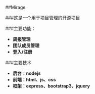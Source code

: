 ##Mirage

###这是一个用于项目管理的开源项目
    
###主要功能：
+ __周报管理__
+ __团队成员管理__
+ __登入/注册__

###主要技术
+ __后台：nodejs__
+ __前端：html、js、css__
+ __框架：express、bootstrap3、jquery__
